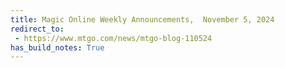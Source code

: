 ```yaml
---
title: Magic Online Weekly Announcements,  November 5, 2024
redirect_to:
 - https://www.mtgo.com/news/mtgo-blog-110524
has_build_notes: True
---
```

